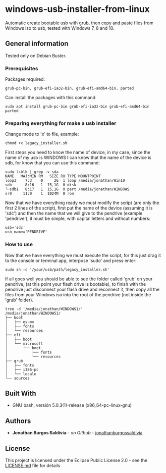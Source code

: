 # windows-usb-installer-from-linux

Automatic create bootable usb with grub, then copy and paste files from Windows iso to usb, tested with Windows 7, 8 and 10.

## General information

Tested only on Debian Buster.

### Prerequisites

Packages required:

```
grub-pc-bin, grub-efi-ia32-bin, grub-efi-amd64-bin, parted
```

Can install the packages with this command:

```
sudo apt install grub-pc-bin grub-efi-ia32-bin grub-efi-amd64-bin parted
```

### Preparing everything for make a usb installer

Change mode to 'x' to file, example:

```
chmod +x legacy_installer.sh
```

First steps you need to know the name of device, in my case, since the name of my usb is WINDOWS I can know that the name of the device is sdb, for know that you can use this command: 

```
sudo lsblk | grep -v sda
NAME   MAJ:MIN RM   SIZE RO TYPE MOUNTPOINT
loop3    7:3    0     2G  1 loop /media/jonathan/Win10
sdb      8:16   1  15,1G  0 disk 
└─sdb1   8:17   1  15,1G  0 part /media/jonathan/WINDOWS
sr0     11:0    1  1024M  0 rom

```

Now that we have everything ready we must modify the script (are only the first 2 lines of the script), first put the name of the device (assuming it is 'sdc') and then the name that we will give to the pendrive (example 'pendrive'), it must be simple, with capital letters and without numbers:

```
usb='sdc'
usb_name='PENDRIVE'
```

### How to use

Now that we have everything we must execute the script, for this just drag it to the console or terminal app, interpose 'sudo' and press enter:

```
sudo sh -c '/your/usb/path/legacy_installer.sh'
```

If all goes well you should be able to see the folder called 'grub' on your pendrive, (at this point your flash drive is bootable), to finish with the pendrive just disconnect your flash drive and reconnect it, then copy all the files from your Windows iso into the root of the pendrive (not inside the 'grub' folder).

```
tree -d '/media/jonathan/WINDOWS1/'
/media/jonathan/WINDOWS1/
├── boot
│   ├── es-mx
│   ├── fonts
│   └── resources
├── efi
│   ├── boot
│   └── microsoft
│       └── boot
│           ├── fonts
│           └── resources
├── grub
│   ├── fonts
│   ├── i386-pc
│   └── locale
└── sources
```

## Built With

* GNU bash, versión 5.0.3(1)-release (x86_64-pc-linux-gnu)

## Authors

* **Jonathan Burgos Saldivia** - *on Github* - [jonathanburgossaldivia](https://github.com/jonathanburgossaldivia)

## License

This project is licensed under the Eclipse Public License 2.0 - see the [LICENSE.md](LICENSE.md) file for details
